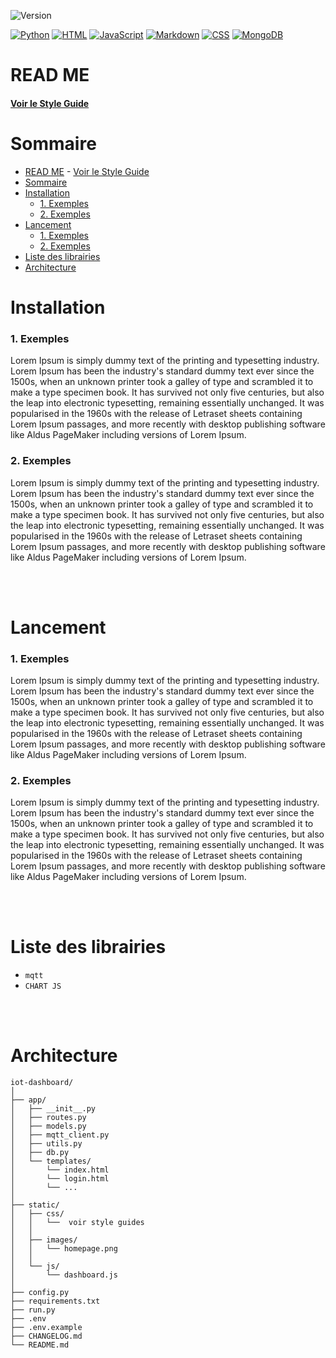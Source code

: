 ![Version](https://img.shields.io/badge/version-1.0.0-lightgrey?style=flat)

[![Python](https://img.shields.io/badge/Python-3776AB?logo=python&logoColor=fff)](#)
[![HTML](https://img.shields.io/badge/HTML-%23E34F26.svg?logo=html5&logoColor=white)](#)
[![JavaScript](https://img.shields.io/badge/JavaScript-F7DF1E?logo=javascript&logoColor=000)](#)
[![Markdown](https://img.shields.io/badge/Markdown-%23000000.svg?logo=markdown&logoColor=white)](#)
[![CSS](https://img.shields.io/badge/CSS-639?logo=css&logoColor=fff)](#)
[![MongoDB](https://img.shields.io/badge/MongoDB-%234ea94b.svg?logo=mongodb&logoColor=white)](#)



# READ ME 
#### [Voir le Style Guide](./static/styles/STYLE-GUIDE.md)
# Sommaire
- [READ ME](#read-me)
      - [Voir le Style Guide](#voir-le-style-guide)
- [Sommaire](#sommaire)
- [Installation](#installation)
    - [1. Exemples](#1-exemples)
    - [2. Exemples](#2-exemples)
- [Lancement](#lancement)
    - [1. Exemples](#1-exemples-1)
    - [2. Exemples](#2-exemples-1)
- [Liste des librairies](#liste-des-librairies)
- [Architecture](#architecture)


# Installation
### 1. Exemples
Lorem Ipsum is simply dummy text of the printing and typesetting industry. Lorem Ipsum has been the industry's standard dummy text ever since the 1500s, when an unknown printer took a galley of type and scrambled it to make a type specimen book. It has survived not only five centuries, but also the leap into electronic typesetting, remaining essentially unchanged. It was popularised in the 1960s with the release of Letraset sheets containing Lorem Ipsum passages, and more recently with desktop publishing software like Aldus PageMaker including versions of Lorem Ipsum.

### 2. Exemples
Lorem Ipsum is simply dummy text of the printing and typesetting industry. Lorem Ipsum has been the industry's standard dummy text ever since the 1500s, when an unknown printer took a galley of type and scrambled it to make a type specimen book. It has survived not only five centuries, but also the leap into electronic typesetting, remaining essentially unchanged. It was popularised in the 1960s with the release of Letraset sheets containing Lorem Ipsum passages, and more recently with desktop publishing software like Aldus PageMaker including versions of Lorem Ipsum.

<br /><br />

# Lancement
### 1. Exemples
Lorem Ipsum is simply dummy text of the printing and typesetting industry. Lorem Ipsum has been the industry's standard dummy text ever since the 1500s, when an unknown printer took a galley of type and scrambled it to make a type specimen book. It has survived not only five centuries, but also the leap into electronic typesetting, remaining essentially unchanged. It was popularised in the 1960s with the release of Letraset sheets containing Lorem Ipsum passages, and more recently with desktop publishing software like Aldus PageMaker including versions of Lorem Ipsum.

### 2. Exemples
Lorem Ipsum is simply dummy text of the printing and typesetting industry. Lorem Ipsum has been the industry's standard dummy text ever since the 1500s, when an unknown printer took a galley of type and scrambled it to make a type specimen book. It has survived not only five centuries, but also the leap into electronic typesetting, remaining essentially unchanged. It was popularised in the 1960s with the release of Letraset sheets containing Lorem Ipsum passages, and more recently with desktop publishing software like Aldus PageMaker including versions of Lorem Ipsum.

<br /><br />


# Liste des librairies
- ```mqtt```
- ```CHART JS```

<br /><br />






# Architecture
```
iot-dashboard/
│
├── app/
│   ├── __init__.py
│   ├── routes.py
│   ├── models.py
│   ├── mqtt_client.py
│   ├── utils.py
│   ├── db.py
│   └── templates/
│       └── index.html
│       └── login.html
│       └── ...
│
├── static/
│   ├── css/
│   │   └──  voir style guides
│   │
│   ├── images/
│   │   └── homepage.png
│   │
│   └── js/
│       └── dashboard.js
│
├── config.py
├── requirements.txt
├── run.py
├── .env
├── .env.example
├── CHANGELOG.md
└── README.md
```

